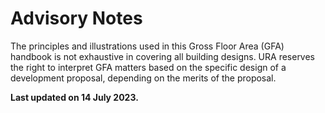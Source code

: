 # Advisory Notes

The principles and illustrations used in this Gross Floor Area (GFA) handbook is not exhaustive in covering all building designs. URA reserves the right to interpret GFA matters based on the specific design of a development proposal, depending on the merits of the proposal.

**Last updated on 14 July 2023.**
